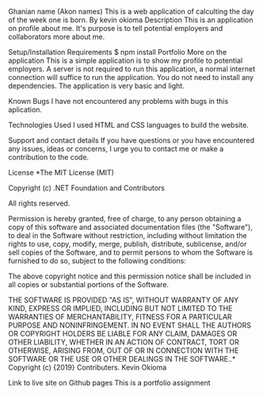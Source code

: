 Ghanian name (Akon names)
This is a web application of calculting the day of the week one is born. 
By kevin okioma
Description
This is an application on profile about me. It's purpose is to tell potential employers and collaborators more about me.

Setup/Installation Requirements
$ npm install Portfolio
More on the application
This is a simple application is to show my profile to potential employers. A server is not required to run this application, a normal internet connection will suffice to run the application. You do not need to install any dependencies. The application is very basic and light.

Known Bugs
I have not encountered any problems with bugs in this aplication.

Technologies Used
I used HTML and CSS languages to build the website.

Support and contact details
If you have questions or you have encountered any issues, ideas or concerns, I urge you to contact me or make a contribution to the code.

License
*The MIT License (MIT)

Copyright (c) .NET Foundation and Contributors

All rights reserved.

Permission is hereby granted, free of charge, to any person obtaining a copy of this software and associated documentation files (the "Software"), to deal in the Software without restriction, including without limitation the rights to use, copy, modify, merge, publish, distribute, sublicense, and/or sell copies of the Software, and to permit persons to whom the Software is furnished to do so, subject to the following conditions:

The above copyright notice and this permission notice shall be included in all copies or substantial portions of the Software.

THE SOFTWARE IS PROVIDED "AS IS", WITHOUT WARRANTY OF ANY KIND, EXPRESS OR IMPLIED, INCLUDING BUT NOT LIMITED TO THE WARRANTIES OF MERCHANTABILITY, FITNESS FOR A PARTICULAR PURPOSE AND NONINFRINGEMENT. IN NO EVENT SHALL THE AUTHORS OR COPYRIGHT HOLDERS BE LIABLE FOR ANY CLAIM, DAMAGES OR OTHER LIABILITY, WHETHER IN AN ACTION OF CONTRACT, TORT OR OTHERWISE, ARISING FROM, OUT OF OR IN CONNECTION WITH THE SOFTWARE OR THE USE OR OTHER DEALINGS IN THE SOFTWARE..* Copyright (c) {2019} Contributers. Kevin Okioma

Link to live site on Github pages
This is a portfolio assignment

